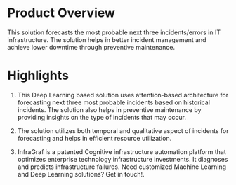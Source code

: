 # Product Overview
This solution forecasts the most probable next three incidents/errors in IT infrastructure. The solution helps in better incident management and achieve lower downtime through preventive maintenance.

# Highlights
1. This Deep Learning based solution uses attention-based architecture for forecasting next three most probable incidents based on historical incidents. The solution also helps in preventive maintenance by providing insights on the type of incidents that may occur.

2. The solution utilizes both temporal and qualitative aspect of incidents for forecasting and helps in efficient resource utilization.

3. InfraGraf is a patented Cognitive infrastructure automation platform that optimizes enterprise technology infrastructure investments. It diagnoses and predicts infrastructure failures. Need customized Machine Learning and Deep Learning solutions? Get in touch!.